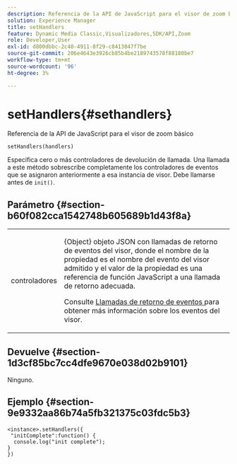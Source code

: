 ```yaml
---
description: Referencia de la API de JavaScript para el visor de zoom básico
solution: Experience Manager
title: setHandlers
feature: Dynamic Media Classic,Visualizadores,SDK/API,Zoom
role: Developer,User
exl-id: d800dbbc-2c40-4911-8f29-c8413847f7be
source-git-commit: 206e4643e3926cb85b4be2189743578f88180be7
workflow-type: tm+mt
source-wordcount: '96'
ht-degree: 3%

---
```


# setHandlers{#sethandlers}

Referencia de la API de JavaScript para el visor de zoom básico

`setHandlers(handlers)`

Especifica cero o más controladores de devolución de llamada. Una llamada a este método sobrescribe completamente los controladores de eventos que se asignaron anteriormente a esa instancia de visor. Debe llamarse antes de `init()`.

## Parámetro {#section-b60f082cca1542748b605689b1d43f8a}

<table id="table_98A620DAE2C340FA97BF7204AE023CC8"> 
 <tbody> 
  <tr> 
   <td colname="col1"> <p> <span class="codeph"> <span class="varname"> controladores  </span> </span> </p> </td> 
   <td colname="col2"> <p> <span class="codeph"> {Object} objeto  </span> JSON con llamadas de retorno de eventos del visor, donde el nombre de la propiedad es el nombre del evento del visor admitido y el valor de la propiedad es una referencia de función JavaScript a una llamada de retorno adecuada. </p> <p>Consulte <a href="../../../c-html5-s7-aem-asset-viewers/c-html5-20-basic-zoom-viewer-about/c-html5-20-basic-zoom-viewer-event-callbacks.md#concept-8ba57cf86537401999514e1b221ec734" format="dita" scope="local"> Llamadas de retorno de eventos </a> para obtener más información sobre los eventos del visor. </p> </td> 
  </tr> 
 </tbody> 
</table>

## Devuelve {#section-1d3cf85bc7cc4dfe9670e038d02b9101}

Ninguno.

## Ejemplo {#section-9e9332aa86b74a5fb321375c03fdc5b3}

```
<instance>.setHandlers({ 
 "initComplete":function() { 
  console.log("init complete"); 
} 
})
```
